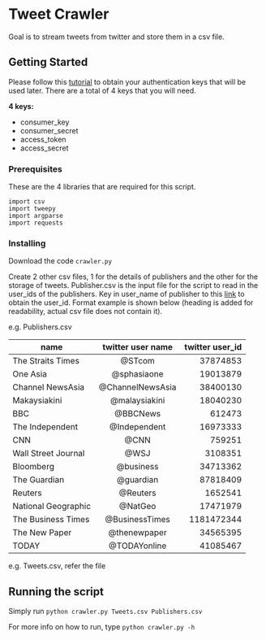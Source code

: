 # Tweet Crawler

Goal is to stream tweets from twitter and store them in a csv file.

## Getting Started

Please follow this [tutorial](https://iag.me/socialmedia/how-to-create-a-twitter-app-in-8-easy-steps/) to obtain your authentication keys that will be used later. There are a total of 4 keys that you will need.

**4 keys:**
- consumer_key
- consumer_secret 
- access_token 
- access_secret

### Prerequisites

These are the 4 libraries that are required for this script.

```
import csv
import tweepy
import argparse
import requests
```

### Installing

Download the code ```crawler.py```

Create 2 other csv files, 1 for the details of publishers and the other for the storage of tweets. Publisher.csv is the input file for the script to read in the user_ids of the publishers. Key in user_name of publisher to this [link](https://tweeterid.com/) to obtain the user_id. Format example is shown below (heading is added for readability, actual csv file does not contain it).

e.g. Publishers.csv

|name |twitter user name |twitter user_id|
| ------------- |:-------------:| -----:|
|The Straits Times|@STcom|37874853|
|One Asia|@sphasiaone|19013879|
|Channel NewsAsia|@ChannelNewsAsia|38400130|
|Makaysiakini|@malaysiakini|18040230|
|BBC|@BBCNews|612473|
|The Independent|@Independent|16973333|
|CNN|@CNN|759251|
|Wall Street Journal|@WSJ|3108351|
|Bloomberg|@business|34713362|
|The Guardian|@guardian|87818409|
|Reuters|@Reuters|1652541|
|National Geographic|@NatGeo|17471979
The Business Times|@BusinessTimes|1181472344
The New Paper|@thenewpaper|34565395
TODAY|@TODAYonline|41085467

e.g. Tweets.csv, refer the file

## Running the script

Simply run ```python crawler.py Tweets.csv Publishers.csv```

For more info on how to run, type ```python crawler.py -h```
